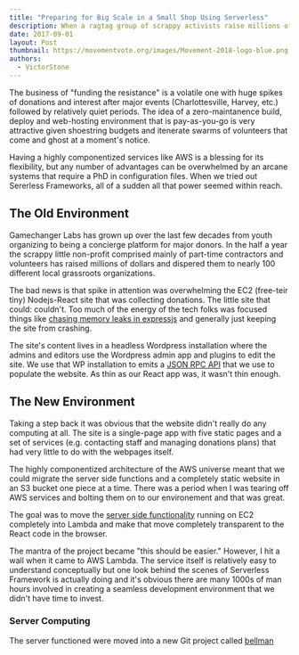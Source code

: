 ```yaml
---
title: "Preparing for Big Scale in a Small Shop Using Serverless"
description: When a ragtag group of scrappy activists raise millions of dollars they need an architecture that never turns a donor away
date: 2017-09-01
layout: Post
thumbnail: https://movementvote.org/images/Movement-2018-logo-blue.png
authors:
  - VictorStone
---
```

The business of "funding the resistance" is a volatile one with huge spikes of donations and interest after major events (Charlottesville, Harvey, etc.) followed by relatively quiet periods. The idea of a zero-maintanence build, deploy and web-hosting environment that is pay-as-you-go is very attractive given shoestring budgets and itenerate swarms of volunteers that come and ghost at a moment's notice.

Having a highly componentized services like AWS is a blessing for its flexibility, but any number of advantages can be overwhelmed by an arcane systems that require a PhD in configuration files. When we tried out Sererless Frameworks, all of a sudden all that power seemed within reach.

## The Old Environment

Gamechanger Labs has grown up over the last few decades from youth organizing to being a concierge platform for major donors. In the half a year the scrappy little non-profit comprised mainly of part-time contractors and volunteers has raised millions of dollars and dispered them to nearly 100 different local grassroots organizations.

The bad news is that spike in attention was overwhelming the EC2 (free-teir tiny) Nodejs-React site that was collecting donations. The little site that could: couldn't. Too much of the energy of the tech folks was focused things like [chasing memory leaks in expressjs](https://github.com/expressjs/express/issues/2997) and generally just keeping the site from crashing. 

The site's content lives in a headless Wordpress installation where the admins and editors use the Wordpress admin app and plugins to edit the site. We use that WP installation to emits a [JSON RPC API](https://github.com/Movement-2016/movement2016-wp/blob/master/wp-content/themes/movement-admin-theme/inc/movement-json.php) that we use to populate the website. As thin as our React app was, it wasn't thin enough.

## The New Environment

Taking a step back it was obvious that the website didn't really do any computing at all. The site is a single-page app with five static pages and a set of services (e.g. contacting staff and managing donations plans) that had very little to do with the webpages itself.

The highly componentized architecture of the AWS universe meant that we could migrate the server side functions and a completely static website in an S3 bucket one piece at a time. There was a period when I was tearing off AWS services and bolting them on to our environement and that was great.

The goal was to move the [server side functionality](https://github.com/Movement-2016/concierge/blob/master/src/server/api.js#L18) running on EC2 completely into Lambda and make that move completely transparent to the React code in the browser.

The mantra of the project became "this should be easier." However, I hit a wall when it came to AWS Lambda. The service itself is relatively easy to understand conceptually but one look behind the scenes of Serverless Framework is actually doing and it's obvious there are many 1000s of man hours involved in creating a seamless development environment that we didn't have time to invest.

### Server Computing

The server functioned were moved into a new Git project called [bellman](https://github.com/Movement-2016/bellman)

